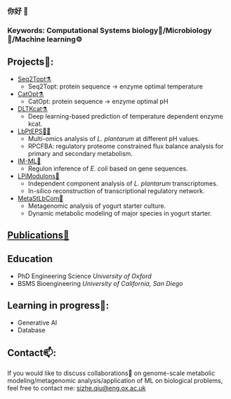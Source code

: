 ### 你好 👋
### Keywords: Computational Systems biology🔢/Microbiology🦠/Machine learning⚙️
## Projects🌟:
- [Seq2Topt⚗️](https://github.com/SizheQiu/Seq2Topt)
  - Seq2Topt: protein sequence -> enzyme optimal temperature
- [CatOpt⚗️](https://github.com/SizheQiu/CatOpt)
  - CatOpt: protein sequence -> enzyme optimal pH
- [DLTKcat⚗️](https://github.com/SizheQiu/DLTKcat)
  - Deep learning-based prediction of temperature dependent enzyme kcat.
- [LbPtEPS🦠🧪](https://github.com/SizheQiu/LbPtEPS)
  - Multi-omics analysis of *L. plantarum* at different pH values.
  - RPCFBA: regulatory proteome constrained flux balance analysis for primary and secondary metabolism.
- [IM-ML🦠](https://github.com/SBRG/IM-ML)
  - Regulon inference of *E. coli* based on gene sequences.
- [LPiModulons🧬](https://github.com/SizheQiu/LPiModulons)
  - Independent component analysis of *L. plantarum* transcriptomes.
  - In-silico reconstruction of transcriptional regulatory network.
- [MetaStLbCom🧫](https://github.com/SizheQiu/MetaStLbCom)
  - Metagenomic analysis of yogurt starter culture.
  - Dynamic metabolic modeling of major species in yogurt starter.
## [Publications📑](https://scholar.google.com/citations?user=V43CQcsAAAAJ&hl=en)
## Education
- PhD Engineering Science *University of Oxford*
- BSMS Bioengineering *University of California, San Diego*
## Learning in progress🌱:
- Generative AI
- Database
## Contact📫:
If you would like to discuss collaborations👯 on genome-scale metabolic modeling/metagenomic analysis/application of ML on biological problems,
feel free to contact me: <sizhe.qiu@eng.ox.ac.uk>
